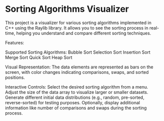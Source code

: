 # Sorting Algorithms Visualizer

This project is a visualizer for various sorting algorithms implemented in C++ using the Raylib library. It allows you to see the sorting process in real-time, helping you understand and compare different sorting techniques.

Features:

Supported Sorting Algorithms: 
Bubble Sort
Selection Sort
Insertion Sort
Merge Sort
Quick Sort
Heap Sort

Visual Representation: The data elements are represented as bars on the screen, with color changes indicating comparisons, swaps, and sorted positions.

Interactive Controls: 
Select the desired sorting algorithm from a menu.
Adjust the size of the data array to visualize larger or smaller datasets.
Generate different initial data distributions (e.g., random, pre-sorted, reverse-sorted) for testing purposes.
Optionally, display additional information like number of comparisons and swaps during the sorting process.
